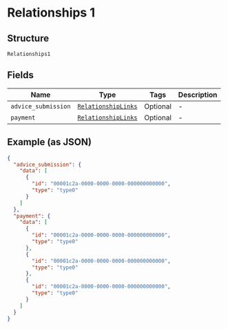 
# Relationships 1

## Structure

`Relationships1`

## Fields

| Name | Type | Tags | Description |
|  --- | --- | --- | --- |
| `advice_submission` | [`RelationshipLinks`](../../doc/models/relationship-links.md) | Optional | - |
| `payment` | [`RelationshipLinks`](../../doc/models/relationship-links.md) | Optional | - |

## Example (as JSON)

```json
{
  "advice_submission": {
    "data": [
      {
        "id": "00001c2a-0000-0000-0000-000000000000",
        "type": "type0"
      }
    ]
  },
  "payment": {
    "data": [
      {
        "id": "00001c2a-0000-0000-0000-000000000000",
        "type": "type0"
      },
      {
        "id": "00001c2a-0000-0000-0000-000000000000",
        "type": "type0"
      },
      {
        "id": "00001c2a-0000-0000-0000-000000000000",
        "type": "type0"
      }
    ]
  }
}
```

